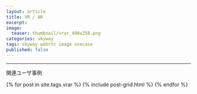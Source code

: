 ```yaml
---
layout: article
title: VR / AR
excerpt: 
image:
  teaser: thumbnail/vrar_400x250.png
categories: skyway
tags: skyway webrtc image usecase
published: false
---
```




<hr>

関連ユーザ事例

<div class="tiles">
{% for post in site.tags.vrar %}
  {% include post-grid.html %}
{% endfor %}
</div><!-- /.tiles -->

